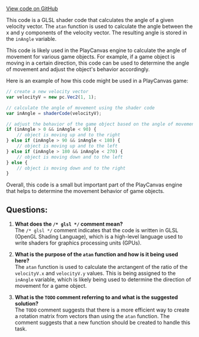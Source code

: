 [View code on GitHub](https://github.com/playcanvas/engine/src/scene/shader-lib/chunks/particle/vert/particle_pointAlong.js)

This code is a GLSL shader code that calculates the angle of a given velocity vector. The `atan` function is used to calculate the angle between the x and y components of the velocity vector. The resulting angle is stored in the `inAngle` variable.

This code is likely used in the PlayCanvas engine to calculate the angle of movement for various game objects. For example, if a game object is moving in a certain direction, this code can be used to determine the angle of movement and adjust the object's behavior accordingly. 

Here is an example of how this code might be used in a PlayCanvas game:

```javascript
// create a new velocity vector
var velocityV = new pc.Vec2(1, 1);

// calculate the angle of movement using the shader code
var inAngle = shaderCode(velocityV);

// adjust the behavior of the game object based on the angle of movement
if (inAngle > 0 && inAngle < 90) {
    // object is moving up and to the right
} else if (inAngle > 90 && inAngle < 180) {
    // object is moving up and to the left
} else if (inAngle > 180 && inAngle < 270) {
    // object is moving down and to the left
} else {
    // object is moving down and to the right
}
```

Overall, this code is a small but important part of the PlayCanvas engine that helps to determine the movement behavior of game objects.
## Questions: 
 1. **What does the `/* glsl */` comment mean?**  
The `/* glsl */` comment indicates that the code is written in GLSL (OpenGL Shading Language), which is a high-level language used to write shaders for graphics processing units (GPUs).

2. **What is the purpose of the `atan` function and how is it being used here?**  
The `atan` function is used to calculate the arctangent of the ratio of the `velocityV.x` and `velocityV.y` values. This is being assigned to the `inAngle` variable, which is likely being used to determine the direction of movement for a game object.

3. **What is the `TODO` comment referring to and what is the suggested solution?**  
The `TODO` comment suggests that there is a more efficient way to create a rotation matrix from vectors than using the `atan` function. The comment suggests that a new function should be created to handle this task.
